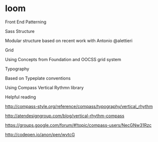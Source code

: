 loom
====

Front End Patterning

Sass Structure

Modular structure based on recent work with Antonio @alettieri

Grid

Using Concepts from Foundation and OOCSS grid system

Typography

Based on Typeplate conventions

Using Compass Vertical Rythmn library

Helpful reading

http://compass-style.org/reference/compass/typography/vertical_rhythm

http://atendesigngroup.com/blog/vertical-rhythm-compass

https://groups.google.com/forum/#!topic/compass-users/NecGNw31Rzc

http://codepen.io/anon/pen/wvtcG
